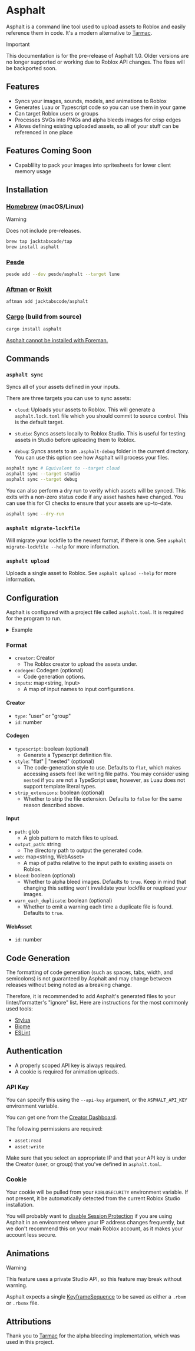 # Asphalt

Asphalt is a command line tool used to upload assets to Roblox and easily reference them in code.
It's a modern alternative to [Tarmac](https://github.com/Roblox/Tarmac).

> [!IMPORTANT]
> This documentation is for the pre-release of Asphalt 1.0. Older versions are no longer supported or working due to Roblox API changes. The fixes will be backported soon.

## Features

-   Syncs your images, sounds, models, and animations to Roblox
-   Generates Luau or Typescript code so you can use them in your game
-   Can target Roblox users or groups
-   Processes SVGs into PNGs and alpha bleeds images for crisp edges
-   Allows defining existing uploaded assets, so all of your stuff can be referenced in one place

## Features Coming Soon
-  Capablility to pack your images into spritesheets for lower client memory usage

## Installation

### [Homebrew](https://brew.sh) (macOS/Linux)

> [!WARNING]
> Does not include pre-releases.

```bash
brew tap jacktabscode/tap
brew install asphalt
```

### [Pesde](https://github.com/pesde-pkg/pesde)
```bash
pesde add --dev pesde/asphalt --target lune
```

### [Aftman](https://github.com/lpghatguy/aftman) or [Rokit](https://github.com/rojo-rbx/rokit)

```bash
aftman add jacktabscode/asphalt
```

### [Cargo](https://crates.io/crates/asphalt) (build from source)

```bash
cargo install asphalt
```

[Asphalt cannot be installed with Foreman.](https://github.com/Roblox/foreman/issues/97)

## Commands

### `asphalt sync`

Syncs all of your assets defined in your inputs.

There are three targets you can use to sync assets:

-   `cloud`: Uploads your assets to Roblox. This will generate a `asphalt.lock.toml` file which you should commit to source control. This is the default target.

-   `studio`: Syncs assets locally to Roblox Studio. This is useful for testing assets in Studio before uploading them to Roblox.

-   `debug`: Syncs assets to an `.asphalt-debug` folder in the current directory. You can use this option see how Asphalt will process your files.

```bash
asphalt sync # Equivalent to --target cloud
asphalt sync --target studio
asphalt sync --target debug
```

You can also perform a dry run to verify which assets will be synced. This exits with a non-zero status code if any asset hashes have changed. You can use this for CI checks to ensure that your assets are up-to-date.

```bash
asphalt sync --dry-run
```

### `asphalt migrate-lockfile`

Will migrate your lockfile to the newest format, if there is one. See `asphalt migrate-lockfile --help` for more information.

### `asphalt upload`

Uploads a single asset to Roblox. See `asphalt upload --help` for more information.

## Configuration

Asphalt is configured with a project file called `asphalt.toml`. It is required for the program to run.

<details>
<summary>Example</summary>

```toml
[creator]
type = "user"
id = 9670971

[codegen]
typescript = true
style = "flat"

[inputs.assets]
path = "assets/**/*"
output_path = "src/shared"

[inputs.assets.web]
"some_sound_on_roblox.ogg" = { id = 123456789 }
"some_image_on_roblox.png" = { id = 987654321 }
```

</details>

### Format

-   `creator`: Creator
	-   The Roblox creator to upload the assets under.
-   `codegen`: Codegen (optional)
	-   Code generation options.
-	`inputs`: map<string, Input>
	-   A map of input names to input configurations.

#### Creator

-	`type`: "user" or "group"
-	`id`: number

#### Codegen

-   `typescript`: boolean (optional)
    -   Generate a Typescript definition file.
-   `style`: "flat" | "nested" (optional)
    -   The code-generation style to use. Defaults to `flat`, which makes accessing assets feel like writing file paths. You may consider using `nested` if you are not a TypeScript user, however, as Luau does not support template literal types.
-   `strip_extensions`: boolean (optional)
    -   Whether to strip the file extension. Defaults to `false` for the same reason described above.

#### Input
-	`path`: glob
	-	A glob pattern to match files to upload.
-	`output_path`: string
	-	The directory path to output the generated code.
-	`web`: map<string, WebAsset>
	-	A map of paths relative to the input path to existing assets on Roblox.
- 	`bleed`: boolean (optional)
	- 	Whether to alpha bleed images. Defaults to `true`. Keep in mind that changing this setting won't invalidate your lockfile or reupload your images.
- 	`warn_each_duplicate`: boolean (optional)
	- 	Whether to emit a warning each time a duplicate file is found. Defaults to `true`.

#### WebAsset

-   `id`: number

## Code Generation

The formatting of code generation (such as spaces, tabs, width, and semicolons) is not guaranteed by Asphalt and may change between releases without being noted as a breaking change.

Therefore, it is recommended to add Asphalt's generated files to your linter/formatter's "ignore" list. Here are instructions for the most commonly used tools:

- [Stylua](https://github.com/JohnnyMorganz/StyLua?tab=readme-ov-file#glob-filtering)
- [Biome](https://biomejs.dev/guides/configure-biome/#ignore-files)
- [ESLint](https://eslint.org/docs/latest/use/configure/ignore)

## Authentication

- A properly scoped API key is always required.
- A cookie is required for animation uploads.

### API Key

You can specify this using the `--api-key` argument, or the `ASPHALT_API_KEY` environment variable.

You can get one from the [Creator Dashboard](https://create.roblox.com/dashboard/credentials).

The following permissions are required:
- `asset:read`
- `asset:write`

Make sure that you select an appropriate IP and that your API key is under the Creator (user, or group) that you've defined in `asphalt.toml`.

### Cookie

Your cookie will be pulled from your `ROBLOSECURITY` environment variable. If not present, it be automatically detected from the current Roblox Studio installation.

You will probably want to [disable Session Protection](https://create.roblox.com/settings/advanced) if you are using Asphalt in an environment where your IP address changes frequently, but we don't recommend this on your main Roblox account, as it makes your account less secure.

## Animations

> [!WARNING]
> This feature uses a private Studio API, so this feature may break without warning.

Asphalt expects a single [KeyframeSequence](https://create.roblox.com/docs/reference/engine/classes/KeyframeSequence) to be saved as either a `.rbxm` or `.rbxmx` file.

## Attributions

Thank you to [Tarmac](https://github.com/Roblox/tarmac) for the alpha bleeding implementation, which was used in this project.
